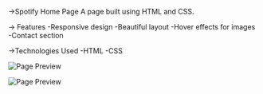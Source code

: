->Spotify Home Page A page built using HTML and CSS.

-> Features -Responsive design -Beautiful layout -Hover effects for images -Contact section

->Technologies Used -HTML -CSS

![Page Preview](https://github.com/user-attachments/assets/a68a3488-3af3-4a1a-a689-1ac44d03f07b)

![Page Preview](https://github.com/user-attachments/assets/9c49c26b-10dc-46e3-8391-465e13529140)

